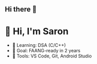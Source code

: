## Hi there 👋

<!--
**nahid-mahmud-saron-29/nahid-mahmud-saron-29** is a ✨ _special_ ✨ repository because its `README.md` (this file) appears on your GitHub profile.

Here are some ideas to get you started:

- 🔭 I’m currently working on ...
- 🌱 I’m currently learning ...
- 👯 I’m looking to collaborate on ...
- 🤔 I’m looking for help with ...
- 💬 Ask me about ...
- 📫 How to reach me: ...
- 😄 Pronouns: ...
- ⚡ Fun fact: ...
-->
# 👋 Hi, I'm Saron
- 🌱 Learning: DSA (C/C++)
- 🚀 Goal: FAANG-ready in 2 years
- 🧰 Tools: VS Code, Git, Android Studio

